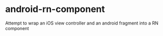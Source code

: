 # android-rn-component
Attempt to wrap an iOS view controller and an android fragment into a RN component
